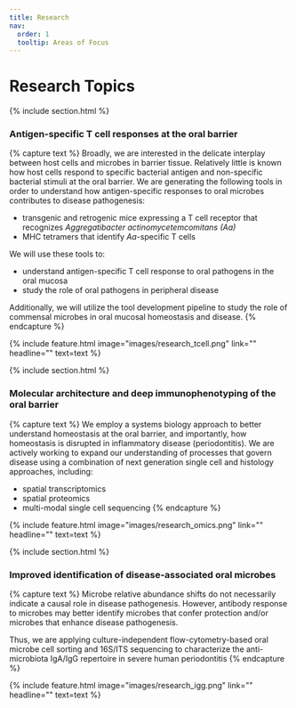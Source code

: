 ```yaml
---
title: Research
nav:
  order: 1
  tooltip: Areas of Focus
---
```


# <i class="fas fa-flask"></i>  Research Topics

{% include section.html %}
### Antigen-specific T cell responses at the oral barrier
{% capture text %}
Broadly, we are interested in the delicate interplay between host cells and microbes in barrier tissue. Relatively little is known how host cells respond to specific bacterial antigen and non-specific bacterial stimuli at the oral barrier.
We are generating the following tools in order to understand how antigen-specific responses to oral microbes contributes to disease pathogenesis:
- transgenic and retrogenic mice expressing a T cell receptor that recognizes *Aggregatibacter actinomycetemcomitans (Aa)*
- MHC tetramers that identify *Aa*-specific T cells

We will use these tools to:
- understand antigen-specific T cell response to oral pathogens in the oral mucosa
- study the role of oral pathogens in peripheral disease

Additionally, we will utilize the tool development pipeline to study the role of commensal microbes in oral mucosal homeostasis and disease. 
{% endcapture %}

{%
  include feature.html
  image="images/research_tcell.png"
  link=""
  headline=""
  text=text
%}

{% include section.html %}

### Molecular architecture and deep immunophenotyping of the oral barrier 
{% capture text %}
We employ a systems biology approach to better understand homeostasis at the oral barrier, and importantly, how homeostasis is disrupted in inflammatory disease (periodontitis).
We are actively working to expand our understanding of processes that govern disease using a combination of next generation single cell and histology approaches, including: 
 - spatial transcriptomics
 - spatial proteomics
 - multi-modal single cell sequencing 
{% endcapture %}

{%
  include feature.html
  image="images/research_omics.png"
  link=""
  headline=""
  text=text
%}

{% include section.html %}
### Improved identification of disease-associated oral microbes
{% capture text %}
Microbe relative abundance shifts do not necessarily indicate a causal role in disease pathogenesis. However, antibody response to microbes may better identify microbes that confer protection and/or microbes that enhance disease pathogenesis. 

Thus, we are applying culture-independent flow-cytometry-based oral microbe cell sorting and 16S/ITS sequencing to characterize the anti-microbiota IgA/IgG repertoire in severe human periodontitis
{% endcapture %}

{%
  include feature.html
  image="images/research_igg.png"
  link=""
  headline=""
  text=text
%}